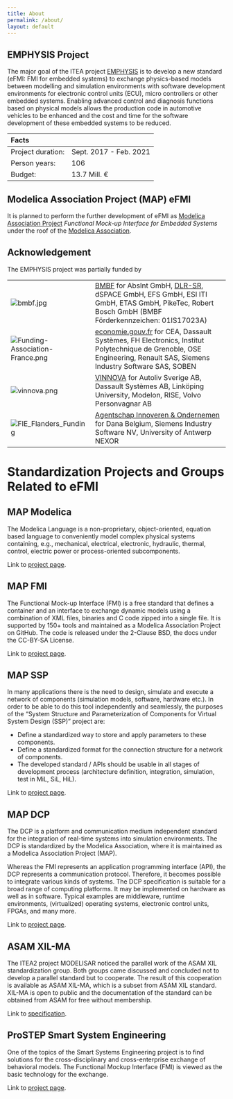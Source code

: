 ```yaml
---
title: About
permalink: /about/
layout: default
---
```


## EMPHYSIS Project

The major goal of the ITEA project [EMPHYSIS](https://itea3.org/project/emphysis.html)  is to develop a new standard (eFMI: FMI for embedded systems) to exchange physics-based models between modelling and simulation environments with software development environments for electronic control units (ECU), micro controllers or other embedded systems. Enabling advanced control and diagnosis functions based on physical models allows the production code in automotive vehicles to be enhanced and the cost and time for the software development of these embedded systems to be reduced. 


| Facts               |                        |
|:--------------------|:-----------------------|
| Project duration:   | Sept. 2017 - Feb. 2021 |
| Person years:       | 106                    |
| Budget:             | 13.7 Mill. €           |



## Modelica Association Project (MAP) eFMI

It is planned to perform the further development of eFMI as [Modelica Association Project](https://modelica.org/projects)
_Functional Mock-up Interface for Embedded Systems_ under the roof of the [Modelica Association](https://www.modelica.org/). 


## Acknowledgement

The EMPHYSIS project was partially funded by

<table class="table table-borderless">
  <tr>
    <td> <img src="https://emphysis.github.io/assets/images/bmbf_logo.jpg" alt="bmbf.jpg" title="bmbf.jpg" /> </td>
    <td> <a href="http://www.bmbf.de/en/index.php">BMBF</a> for 
         AbsInt GmbH, 
         <a href="https://www.dlr.de/sr/en">DLR-SR</a>, 
         dSPACE GmbH, 
         EFS GmbH, 
         ESI ITI GmbH, 
         ETAS GmbH, 
         PikeTec, 
         Robert Bosch GmbH  (BMBF Förderkennzeichen: 01IS17023A)
    </td>
  </tr>
  
  <tr>
    <td> <img src="https://emphysis.github.io/assets/images/Funding-Association-France.png" alt="Funding-Association-France.png" title="Funding-Association-France.png" /></td>
    <td> <a href="https://www.economie.gouv.fr/">economie.gouv.fr</a> for CEA, Dassault Systèmes, FH Electronics, Institut Polytechnique de Grenoble,
         OSE Engineering, Renault SAS, Siemens Industry Software SAS, SOBEN</td>
  </tr>
  
  <tr>
    <td> <img src="https://emphysis.github.io/assets/images/Vinnova_RGB_ram.png" alt="vinnova.png" title="vinnova.png" /></td>
    <td> <a href="http://www.vinnova.se/en/">VINNOVA</a> for Autoliv Sverige AB, Dassault Systèmes AB, Linköping University,
         Modelon, RISE, Volvo Personvagnar AB</td>
  </tr>
  
    
  <tr>
    <td> <img src="https://emphysis.github.io/assets/images/FIE_Flanders_Funding_Logo.png" alt="FIE_Flanders_Funding" title="FIE_Flanders_Funding" /></td>
    <td> <a href="https://www.vlaio.be/nl">Agentschap Innoveren & Ondernemen</a> for Dana Belgium,
         Siemens Industry Software NV, University of Antwerp NEXOR</td>
  </tr>
 
</table>


# Standardization Projects and Groups Related to eFMI

## MAP Modelica

The Modelica Language is a non-proprietary, object-oriented, equation based language to conveniently model complex physical systems containing, e.g., mechanical, electrical, electronic, hydraulic, thermal, control, electric power or process-oriented subcomponents. 

Link to [project page](https://www.modelica.org/modelicalanguage).


## MAP FMI

The Functional Mock-up Interface (FMI) is a free standard that defines a container and an interface to exchange dynamic models using a combination of XML files, binaries and C code zipped into a single file. It is supported by 150+ tools and maintained as a Modelica Association Project on GitHub. The code is released under the 2-Clause BSD, the docs under the CC-BY-SA License. 

Link to [project page](https://fmi-standard.org/).

## MAP SSP
In many applications there is the need to design, simulate and execute a network of components (simulation models,
software, hardware etc.).
In order to be able to do this tool independently and seamlessly,
the purposes of the “System Structure and Parameterization of Components for Virtual System Design (SSP)” project are:

 - Define a standardized way to store and apply parameters to these components.
 - Define a standardized format for the connection structure for a network of components.
 - The developed standard / APIs should be usable in all stages of development process (architecture definition, integration, simulation, test in MiL, SiL, HiL).

Link to [project page](https://ssp-standard.org/).

## MAP DCP

The DCP is a platform and communication medium independent standard for the integration
of real-time systems into simulation environments.
The DCP is standardized by the Modelica Association, where it is maintained as a Modelica Association Project (MAP).

Whereas the FMI represents an application programming interface (API), the DCP represents a communication protocol.
Therefore, it becomes possible to integrate various kinds of systems.
The DCP specification is suitable for a broad range of computing platforms.
It may be implemented on hardware as well as in software.
Typical examples are middleware, runtime environments, (virtualized) operating systems, electronic control units, FPGAs, and many more.

Link to [project page](https://dcp-standard.org/).

## ASAM XIL-MA

The ITEA2 project MODELISAR noticed the parallel work of the ASAM XIL standardization group.
Both groups came discussed and concluded not to develop a parallel standard but to cooperate.
The result of this cooperation is available as ASAM XIL-MA, which is a subset from ASAM XIL standard.
XIL-MA is open to public and the documentation of the standard can be obtained from ASAM for free without membership.

Link to [specification](https://www.asam.net/index.php?eID=dumpFile&t=f&f=991&token=43378ad14e9b23b84a2f97dfb2339eddd058f032).

## ProSTEP Smart System Engineering

One of the topics of the Smart Systems Engineering project is to find solutions for
the cross-disciplinary and cross-enterprise exchange of behavioral models.
The Functional Mockup Interface (FMI) is viewed as the basic technology for the exchange.

Link to [project page](http://www.prostep.org/en/projects/smart-systems-engineering.html).
